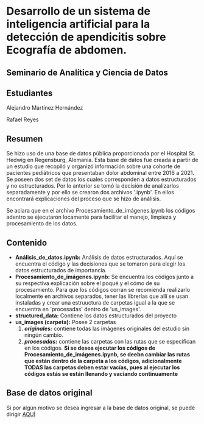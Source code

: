 # Desarrollo de un sistema de inteligencia artificial para la detección de apendicitis sobre Ecografía de abdomen.

## Seminario de Analítica y Ciencia de Datos

## Estudiantes
Alejandro Martínez Hernández

Rafael Reyes

## Resumen
Se hizo uso de una base de datos pública proporcionada por el Hospital  St. Hedwig en Regensburg, Alemania. Esta base de datos fue creada a partir de un estudio que recopiló y organizó información sobre una cohorte de pacientes pediátricos que presentaban dolor abdominal entre 2016 a 2021. Se poseen dos set de datos los cuales corresponden a datos estructurados y no estructurados. Por lo anterior se tomó la decisión de analizarlos separadamente y por ello se crearon dos archivos '.ipynb'. En ellos encontrará explicaciones del proceso que se hizo de análisis.

Se aclara que en el archivo Procesamiento_de_imágenes.ipynb los códigos adentro se ejecutaron locamente para facilitar el manejo, limpieza y procesamiento de los datos.

## Contenido

- **Análisis_de_datos.ipynb:** Análisis de datos estructurados. Aquí se encuentra el código y las decisiones que se tomaron para elegir los datos estructurados de importancia. 
- **Procesamiento_de_imágenes.ipynb:** Se encuentra los códigos junto a su respectiva explicación sobre el poqué y el cómo de su procesamiento. Para que los códigos corran se recomienda realizarlo localmente en archivos separados, tener las librerías que allí se usan instaladas y crear una estruuctura de carpetas igual a la que se encuentra en 'procesadas' dentro de 'us_images'. 
- **structured_data:** Contiene los datos estructurados del proyecto
- **us_images (carpeta):** Posee 2 carpetas
    1. ***originales:*** contiene todas las imágenes originales del estudio sin ningún cambio.
    2. ***procesadas:*** contiene las carpetas con las rutas que se especifican en los códigos. **Si se desea ejecutar los códigos de Procesamiento_de_imágenes.ipynb, se deebn cambiar las rutas que están dentro de la carpeta a los códigos, adicionalmente TODAS las carpetas deben estar vacías, pues al ejecutar los códigos estás se están llenando y vaciando continuamente**

## Base de datos original
Si por algún motivo se desea ingresar a la base de datos original, se puede dirigir [AQUÍ](https://zenodo.org/records/7711412)
